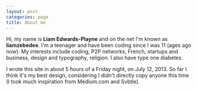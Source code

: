 ```yaml
---
layout: post
categories: page
title: About me
---
```

<p class="lead">Hi, my name is <strong>Liam Edwards-Playne</strong> and on the net I'm known as <strong>liamzebedee</strong>. I'm a teenager and have been coding since I was 11 (<time class="timeago" datetime="2009-07-12T16:30:00Z">ages ago now</time>). My interests include coding, P2P networks, French, startups and business, design and typography, religion. I also have type one diabetes.</p>

I wrote this site in about 5 hours of a Friday night, <time class="timeago" datetime="2013-07-12T16:30:00Z">on July 12, 2013</time>. So far I think it's my best design, considering I didn't directly copy anyone this time (I took much inspiration from Medium.com and Svbtle).
